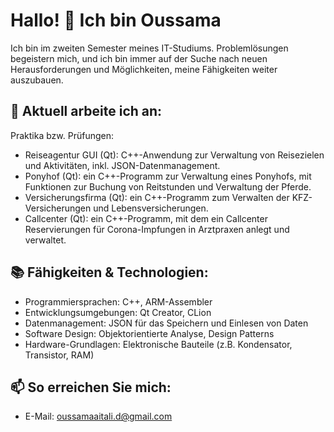 # Hallo! 👋 Ich bin Oussama

Ich bin im zweiten Semester meines IT-Studiums. Problemlösungen begeistern mich, und ich bin immer auf der Suche nach neuen Herausforderungen und Möglichkeiten, meine Fähigkeiten weiter auszubauen.

## 🚀 Aktuell arbeite ich an:
Praktika bzw. Prüfungen:
- Reiseagentur GUI (Qt): C++-Anwendung zur Verwaltung von Reisezielen und Aktivitäten, inkl. JSON-Datenmanagement.
- Ponyhof (Qt): ein C++-Programm zur Verwaltung eines Ponyhofs, mit Funktionen zur Buchung von Reitstunden und Verwaltung der Pferde.
- Versicherungsfirma (Qt): ein C++-Programm zum Verwalten der KFZ-Versicherungen und Lebensversicherungen.
- Callcenter (Qt): ein C++-Programm, mit dem ein Callcenter Reservierungen für Corona-Impfungen in Arztpraxen anlegt und verwaltet.

## 📚 Fähigkeiten & Technologien:
- Programmiersprachen: C++, ARM-Assembler
- Entwicklungsumgebungen: Qt Creator, CLion
- Datenmanagement: JSON für das Speichern und Einlesen von Daten
- Software Design: Objektorientierte Analyse, Design Patterns
- Hardware-Grundlagen: Elektronische Bauteile (z.B. Kondensator, Transistor, RAM)

## 📫 So erreichen Sie mich:
- E-Mail: oussamaaitali.d@gmail.com
